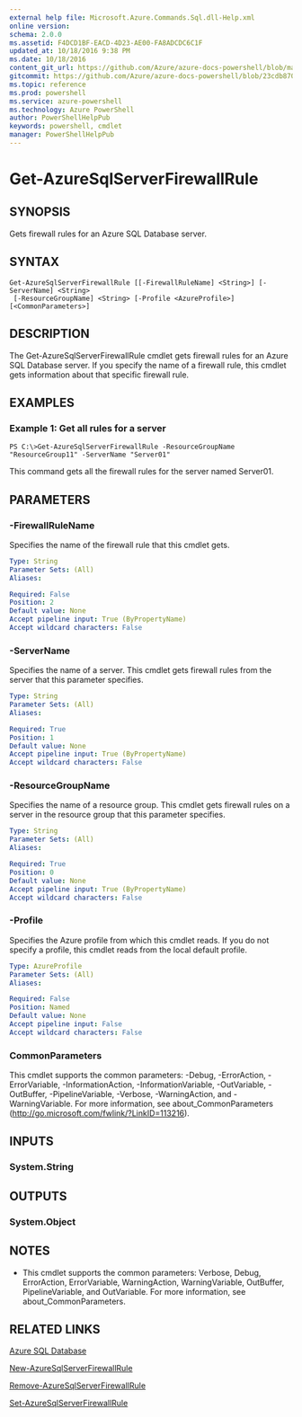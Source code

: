 ```yaml
---
external help file: Microsoft.Azure.Commands.Sql.dll-Help.xml
online version: 
schema: 2.0.0
ms.assetid: F4DCD1BF-EACD-4D23-AE00-FA8ADCDC6C1F
updated_at: 10/18/2016 9:38 PM
ms.date: 10/18/2016
content_git_url: https://github.com/Azure/azure-docs-powershell/blob/master/azureps-cmdlets-docs/ResourceManager/AzureRM.Sql/v0.9.8/Get-AzureSqlServerFirewallRule.md
gitcommit: https://github.com/Azure/azure-docs-powershell/blob/23cdb8705d4ab9807c0e21b238f3b134a7d49c7d/azureps-cmdlets-docs/ResourceManager/AzureRM.Sql/v0.9.8/Get-AzureSqlServerFirewallRule.md
ms.topic: reference
ms.prod: powershell
ms.service: azure-powershell
ms.technology: Azure PowerShell
author: PowerShellHelpPub
keywords: powershell, cmdlet
manager: PowerShellHelpPub
---
```


# Get-AzureSqlServerFirewallRule

## SYNOPSIS
Gets firewall rules for an Azure SQL Database server.

## SYNTAX

```
Get-AzureSqlServerFirewallRule [[-FirewallRuleName] <String>] [-ServerName] <String>
 [-ResourceGroupName] <String> [-Profile <AzureProfile>] [<CommonParameters>]
```

## DESCRIPTION
The Get-AzureSqlServerFirewallRule cmdlet gets firewall rules for an Azure SQL Database server.
If you specify the name of a firewall rule, this cmdlet gets information about that specific firewall rule.

## EXAMPLES

### Example 1: Get all rules for a server
```
PS C:\>Get-AzureSqlServerFirewallRule -ResourceGroupName "ResourceGroup11" -ServerName "Server01"
```

This command gets all the firewall rules for the server named Server01.

## PARAMETERS

### -FirewallRuleName
Specifies the name of the firewall rule that this cmdlet gets.

```yaml
Type: String
Parameter Sets: (All)
Aliases: 

Required: False
Position: 2
Default value: None
Accept pipeline input: True (ByPropertyName)
Accept wildcard characters: False
```

### -ServerName
Specifies the name of a server.
This cmdlet gets firewall rules from the server that this parameter specifies.

```yaml
Type: String
Parameter Sets: (All)
Aliases: 

Required: True
Position: 1
Default value: None
Accept pipeline input: True (ByPropertyName)
Accept wildcard characters: False
```

### -ResourceGroupName
Specifies the name of a resource group.
This cmdlet gets firewall rules on a server in the resource group that this parameter specifies.

```yaml
Type: String
Parameter Sets: (All)
Aliases: 

Required: True
Position: 0
Default value: None
Accept pipeline input: True (ByPropertyName)
Accept wildcard characters: False
```

### -Profile
Specifies the Azure profile from which this cmdlet reads.
If you do not specify a profile, this cmdlet reads from the local default profile.

```yaml
Type: AzureProfile
Parameter Sets: (All)
Aliases: 

Required: False
Position: Named
Default value: None
Accept pipeline input: False
Accept wildcard characters: False
```

### CommonParameters
This cmdlet supports the common parameters: -Debug, -ErrorAction, -ErrorVariable, -InformationAction, -InformationVariable, -OutVariable, -OutBuffer, -PipelineVariable, -Verbose, -WarningAction, and -WarningVariable. For more information, see about_CommonParameters (http://go.microsoft.com/fwlink/?LinkID=113216).

## INPUTS

### System.String

## OUTPUTS

### System.Object

## NOTES
* This cmdlet supports the common parameters: Verbose, Debug, ErrorAction, ErrorVariable, WarningAction, WarningVariable, OutBuffer, PipelineVariable, and OutVariable. For more information, see about_CommonParameters.

## RELATED LINKS

[Azure SQL Database]()

[New-AzureSqlServerFirewallRule]()

[Remove-AzureSqlServerFirewallRule]()

[Set-AzureSqlServerFirewallRule]()


